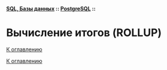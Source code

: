 **[SQL, Базы данных](../../README.md#sql-and-db) :: [PostgreSQL](../../README.md#sql-and-db-postgresql) ::**
# Вычисление итогов (ROLLUP)

<!--

-->

[К оглавлению](../../README.md#sql-and-db-postgresql)



[К оглавлению](../../README.md#sql-and-db-postgresql)
